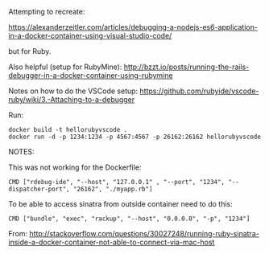 
Attempting to recreate:

https://alexanderzeitler.com/articles/debugging-a-nodejs-es6-application-in-a-docker-container-using-visual-studio-code/

but for Ruby.

Also helpful (setup for RubyMine): http://bzzt.io/posts/running-the-rails-debugger-in-a-docker-container-using-rubymine

Notes on how to do the VSCode setup: https://github.com/rubyide/vscode-ruby/wiki/3.-Attaching-to-a-debugger

Run:

    docker build -t hellorubyvscode .
    docker run -d -p 1234:1234 -p 4567:4567 -p 26162:26162 hellorubyvscode





NOTES:

This was not working for the Dockerfile:

    CMD ["rdebug-ide", "--host", "127.0.0.1" , "--port", "1234", "--dispatcher-port", "26162", "./myapp.rb"]

To be able to access sinatra from outside container need to do this:

    CMD ["bundle", "exec", "rackup", "--host", "0.0.0.0", "-p", "1234"]

From:  http://stackoverflow.com/questions/30027248/running-ruby-sinatra-inside-a-docker-container-not-able-to-connect-via-mac-host